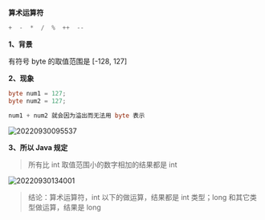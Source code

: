 
**算术运算符**

```java
+  -  *  /  %  ++  --
```

**1、背景**

有符号 byte 的取值范围是 [-128, 127]

**2、现象**

```java
byte num1 = 127;
byte num2 = 127;

num1 + num2 就会因为溢出而无法用 byte 表示
```

![20220930095537](https://aliyun-oss-lpj.oss-cn-qingdao.aliyuncs.com/images/by-clipboard/20220930095537.png)

**3、所以 Java 规定**

> 所有比 int 取值范围小的数字相加的结果都是 int

![20220930134001](https://aliyun-oss-lpj.oss-cn-qingdao.aliyuncs.com/images/by-clipboard/20220930134001.png)

> 结论：算术运算符，int 以下的做运算，结果都是 int 类型；long 和其它类型做运算，结果是 long

